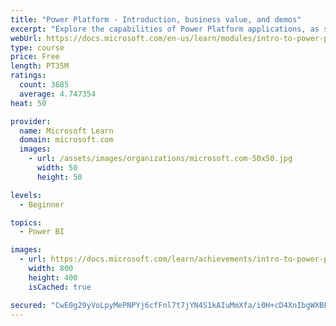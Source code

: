 ```yaml
---
title: "Power Platform - Introduction, business value, and demos"
excerpt: "Explore the capabilities of Power Platform applications, as seen in demonstrations and customer case studies."
webUrl: https://docs.microsoft.com/en-us/learn/modules/intro-to-power-platform-mba/
type: course
price: Free
length: PT35M
ratings:
  count: 3685
  average: 4.747354
heat: 50

provider:
  name: Microsoft Learn
  domain: microsoft.com
  images:
    - url: /assets/images/organizations/microsoft.com-50x50.jpg
      width: 50
      height: 50

levels:
  - Beginner

topics:
  - Power BI

images:
  - url: https://docs.microsoft.com/learn/achievements/intro-to-power-platform-social.png
    width: 800
    height: 400
    isCached: true

secured: "CwE0g29yVoLpyMePNPYj6cfFnl7t7jYN4S1kAIuMmXfa/i0H+cD4XnIbgWXBFdamoj5WtwAPmnrpG4gKBts2rDnzZ1sVUNysGa/s1ZVhC4o6SsurpEuUr3ZPa6OaTo6pvtC4YSBUfgFawL/xel73XWxXRbMIngBnh/tVFmGGipXqnMqs5JlGshKq/soMauwur5RwD7eZ+nagEuJ7n/W1kUhe8gvXUPEq+XFo/XxOpuIgkpEG0AyOlInosiByoWYd6RJ22WFSj0igO5z2fgrQq7+6pbvRyfdhc+Y1LiV0Yr59FGNU5F5ulX7bZf689QeqZTe7e2rtmnRtsD7EBL2Vj7MFa3Q8gOT6Z6zebzRDPXJvQQLnHdDRUwEVYhXAy172p0ueTG4eSx3dhBWQkl/Aq4xYF27mNTc9G4IPn/DumIg=;76UKl6WgV4vVUwFoZ3R02w=="
---
```


